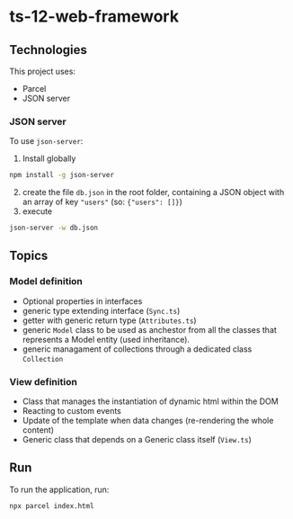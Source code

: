 # ts-12-web-framework

## Technologies

This project uses:

- Parcel
- JSON server

### JSON server

To use `json-server`:

1. Install globally

```bash
npm install -g json-server
```

2. create the file `db.json` in the root folder, containing a JSON object with an array of key `"users"` (so: `{"users": []}`)
3. execute

```bash
json-server -w db.json
```

## Topics

### Model definition

- Optional properties in interfaces
- generic type extending interface (`Sync.ts`)
- getter with generic return type (`Attributes.ts`)
- generic `Model` class to be used as anchestor from all the classes that represents a Model entity (used inheritance).
- generic managament of collections through a dedicated class `Collection`

### View definition

- Class that manages the instantiation of dynamic html within the DOM
- Reacting to custom events
- Update of the template when data changes (re-rendering the whole content)
- Generic class that depends on a Generic class itself (`View.ts`)

## Run

To run the application, run:

```bash
npx parcel index.html
```
